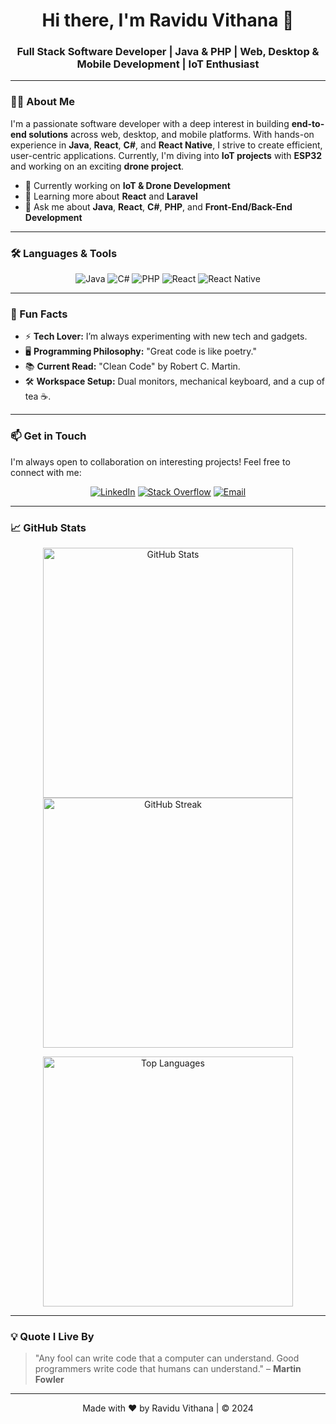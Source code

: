 <h1 align="center">Hi there, I'm Ravidu Vithana 👋</h1>
<h3 align="center">Full Stack Software Developer | Java & PHP | Web, Desktop & Mobile Development | IoT Enthusiast</h3>

---

### 👨‍💻 About Me

I'm a passionate software developer with a deep interest in building **end-to-end solutions** across web, desktop, and mobile platforms. With hands-on experience in **Java**, **React**, **C#**, and **React Native**, I strive to create efficient, user-centric applications. Currently, I'm diving into **IoT projects** with **ESP32** and working on an exciting **drone project**.

- 🚀 Currently working on **IoT & Drone Development**
- 🌱 Learning more about **React** and **Laravel**
- 💬 Ask me about **Java**, **React**, **C#**, **PHP**, and **Front-End/Back-End Development**

---

### 🛠️ Languages & Tools

<p align="center">
  <img src="https://img.shields.io/badge/Java-ED8B00?style=for-the-badge&logo=java&logoColor=white" alt="Java"/>
  <img src="https://img.shields.io/badge/C%23-239120?style=for-the-badge&logo=c-sharp&logoColor=white" alt="C#"/>
  <img src="https://img.shields.io/badge/PHP-777BB4?style=for-the-badge&logo=php&logoColor=white" alt="PHP"/>
  <img src="https://img.shields.io/badge/React-20232A?style=for-the-badge&logo=react&logoColor=61DAFB" alt="React"/>
  <img src="https://img.shields.io/badge/React_Native-20232A?style=for-the-badge&logo=react&logoColor=61DAFB" alt="React Native"/>
</p>

---

### 🎉 Fun Facts

- ⚡ **Tech Lover:** I’m always experimenting with new tech and gadgets.
- 🖥️ **Programming Philosophy:** "Great code is like poetry."
- 📚 **Current Read:** "Clean Code" by Robert C. Martin.
- 🛠️ **Workspace Setup:** Dual monitors, mechanical keyboard, and a cup of tea ☕.

---

### 📫 Get in Touch

I'm always open to collaboration on interesting projects! Feel free to connect with me:

<p align="center">
  <a href="https://www.linkedin.com/in/ravidu-vithana-b61966251"><img src="https://img.shields.io/badge/LinkedIn-0077B5?style=for-the-badge&logo=linkedin&logoColor=white" alt="LinkedIn"/></a>
  <a href="https://stackoverflow.com/users/21184632/ravidu-vithana"><img src="https://img.shields.io/badge/StackOverflow-FE7A16?style=for-the-badge&logo=stackoverflow&logoColor=white" alt="Stack Overflow"/></a>
  <a href="mailto:raviduyashith123@gmail.com"><img src="https://img.shields.io/badge/Email-D14836?style=for-the-badge&logo=gmail&logoColor=white" alt="Email"/></a>
</p>

---

### 📈 GitHub Stats

<p align="center">
  <img src="https://github-readme-stats.vercel.app/api?username=Ravidu-Vithana&show_icons=true&theme=dark&hide_title=true" alt="GitHub Stats" width="400"/>
  <img src="https://github-readme-stats.vercel.app/api?username=Ravidu-Vithana&theme=dark&show_icons=true&count_private=true" alt="GitHub Streak" width="400"/>
</p>

<p align="center">
  <img src="https://github-readme-stats.vercel.app/api/top-langs/?username=Ravidu-Vithana&layout=compact&theme=dark" alt="Top Languages" width="400"/>
</p>

---

### 💡 Quote I Live By

> "Any fool can write code that a computer can understand. Good programmers write code that humans can understand." – **Martin Fowler**

---

<p align="center">
  Made with ❤️ by Ravidu Vithana | © 2024
</p>
